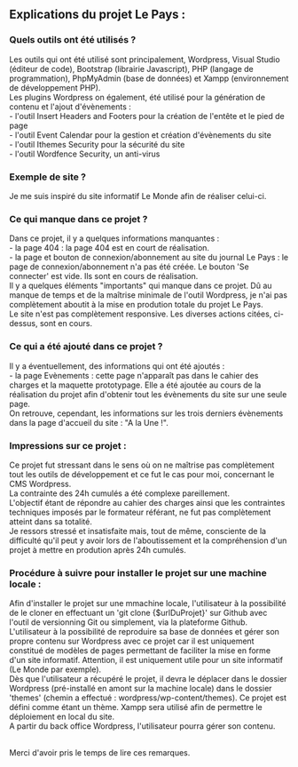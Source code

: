 <h2>Explications du projet Le Pays :</h2>

<h3>Quels outils ont été utilisés ?</h3>
Les outils qui ont été utilisé sont principalement, Wordpress, Visual Studio (éditeur de code), Bootstrap (librairie Javascript), PHP (langage de programmation), PhpMyAdmin (base de données) et Xampp (environnement de développement PHP).<br>
Les plugins Wordpress on également, été utilisé pour la génération de contenu et l'ajout d'évènements :<br>
- l'outil Insert Headers and Footers pour la création de l'entête et le pied de page <br>
- l'outil Event Calendar pour la gestion et création d'évènements du site <br>
- l'outil Ithemes Security pour la sécurité du site <br>
- l'outil Wordfence Security, un anti-virus <br>

<h3>Exemple de site ?</h3>
Je me suis inspiré du site informatif Le Monde afin de réaliser celui-ci.

<h3>Ce qui manque dans ce projet ?</h3>
Dans ce projet, il y a quelques informations manquantes : <br>
- la page 404 : la page 404 est en court de réalisation. <br>
- la page et bouton de connexion/abonnement au site du journal Le Pays : le page de connexion/abonnement n'a pas été créée. Le bouton 'Se connecter' est vide. Ils sont en cours de réalisation. <br>
Il y a quelques éléments "importants" qui manque dans ce projet. Dû au manque de temps et de la maîtrise minimale de l'outil Wordpress, je n'ai pas complètement aboutit à la mise en prodution totale du projet Le Pays.<br>
Le site n'est pas complètement responsive. Les diverses actions citées, ci-dessus, sont en cours.

<h3>Ce qui a été ajouté dans ce projet ?</h3>
Il y a éventuellement, des informations qui ont été ajoutés : <br>
- la page Evènements : cette page n'apparaît pas dans le cahier des charges et la maquette prototypage. Elle a été ajoutée au cours de la réalisation du projet afin d'obtenir tout les évènements du site sur une seule page. <br>
On retrouve, cependant, les informations sur les trois derniers évènements dans la page d'accueil du site : "A la Une !".

<h3>Impressions sur ce projet :</h3>
Ce projet fut stressant dans le sens où on ne maîtrise pas complètement tout les outils de développement et ce fut le cas pour moi, concernant le CMS Wordpress. <br>
La contrainte des 24h cumulés a été complexe pareillement. <br>
L'objectif étant de répondre au cahier des charges ainsi que les contraintes techniques imposés par le formateur référant, ne fut pas complètement atteint dans sa totalité. <br>
Je ressors stressé et insatisfaite mais, tout de même, consciente de la difficulté qu'il peut y avoir lors de l'aboutissement et la compréhension d'un projet à mettre en prodution après 24h cumulés.

<h3>Procédure à suivre pour installer le projet sur une machine locale :</h3>
Afin d'installer le projet sur une mmachine locale, l'utilisateur à la possibilité de le cloner en effectuant un 'git clone {$urlDuProjet}' sur Github avec l'outil de versionning Git ou simplement, via la plateforme Github. L'utilisateur à la possibilité de reproduire sa base de données et gérer son propre contenu sur Wordpress avec ce projet car il est uniquement constitué de modèles de pages permettant de faciliter la mise en forme d'un site informatif. Attention, il est uniquement utile pour un site informatif (Le Monde par exemple). <br> Dès que l'utilisateur a récupéré le projet, il devra le déplacer dans le dossier Wordpress (pré-installé en amont sur la machine locale) dans le dossier 'themes' (chemin a effectué : wordpress/wp-content/themes). Ce projet est défini comme étant un thème. Xampp sera utilisé afin de permettre le déploiement en local du site. <br>
A partir du back office Wordpress, l'utilisateur pourra gérer son contenu. <br><br>

Merci d'avoir pris le temps de lire ces remarques.
